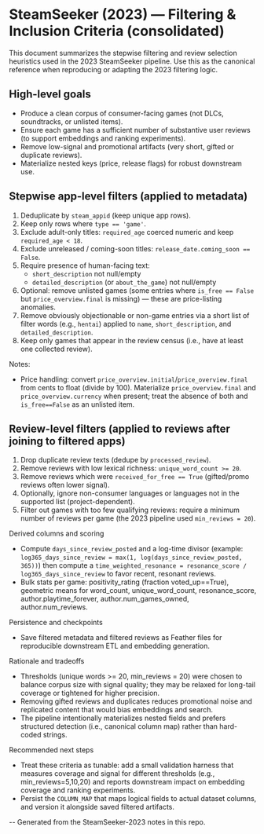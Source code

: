 # SteamSeeker (2023) — Filtering & Inclusion Criteria (consolidated)

This document summarizes the stepwise filtering and review selection heuristics used in the 2023 SteamSeeker pipeline. Use this as the canonical reference when reproducing or adapting the 2023 filtering logic.

## High-level goals
- Produce a clean corpus of consumer-facing games (not DLCs, soundtracks, or unlisted items).
- Ensure each game has a sufficient number of substantive user reviews (to support embeddings and ranking experiments).
- Remove low-signal and promotional artifacts (very short, gifted or duplicate reviews).
- Materialize nested keys (price, release flags) for robust downstream use.

## Stepwise app-level filters (applied to metadata)
1. Deduplicate by `steam_appid` (keep unique app rows).
2. Keep only rows where `type == 'game'`.
3. Exclude adult-only titles: `required_age` coerced numeric and keep `required_age < 18`.
4. Exclude unreleased / coming-soon titles: `release_date.coming_soon == False`.
5. Require presence of human-facing text:
   - `short_description` not null/empty
   - `detailed_description` (or `about_the_game`) not null/empty
6. Optional: remove unlisted games (some entries where `is_free == False` but `price_overview.final` is missing) — these are price-listing anomalies.
7. Remove obviously objectionable or non-game entries via a short list of filter words (e.g., `hentai`) applied to `name`, `short_description`, and `detailed_description`.
8. Keep only games that appear in the review census (i.e., have at least one collected review).

Notes:
- Price handling: convert `price_overview.initial`/`price_overview.final` from cents to float (divide by 100). Materialize `price_overview.final` and `price_overview.currency` when present; treat the absence of both and `is_free==False` as an unlisted item.

## Review-level filters (applied to reviews after joining to filtered apps)
1. Drop duplicate review texts (dedupe by `processed_review`).
2. Remove reviews with low lexical richness: `unique_word_count >= 20`.
3. Remove reviews which were `received_for_free == True` (gifted/promo reviews often lower signal).
4. Optionally, ignore non-consumer languages or languages not in the supported list (project-dependent).
5. Filter out games with too few qualifying reviews: require a minimum number of reviews per game (the 2023 pipeline used `min_reviews = 20`).

Derived columns and scoring
- Compute `days_since_review_posted` and a log-time divisor (example: `log365_days_since_review = max(1, log(days_since_review_posted, 365))`) then compute a `time_weighted_resonance = resonance_score / log365_days_since_review` to favor recent, resonant reviews.
- Bulk stats per game: positivity_rating (fraction voted_up==True), geometric means for word_count, unique_word_count, resonance_score, author.playtime_forever, author.num_games_owned, author.num_reviews.

Persistence and checkpoints
- Save filtered metadata and filtered reviews as Feather files for reproducible downstream ETL and embedding generation.

Rationale and tradeoffs
- Thresholds (unique words >= 20, min_reviews = 20) were chosen to balance corpus size with signal quality; they may be relaxed for long-tail coverage or tightened for higher precision.
- Removing gifted reviews and duplicates reduces promotional noise and replicated content that would bias embeddings and search.
- The pipeline intentionally materializes nested fields and prefers structured detection (i.e., canonical column map) rather than hard-coded strings.

Recommended next steps
- Treat these criteria as tunable: add a small validation harness that measures coverage and signal for different thresholds (e.g., min_reviews=5,10,20) and reports downstream impact on embedding coverage and ranking experiments.
- Persist the `COLUMN_MAP` that maps logical fields to actual dataset columns, and version it alongside saved filtered artifacts.

--
Generated from the SteamSeeker-2023 notes in this repo.
